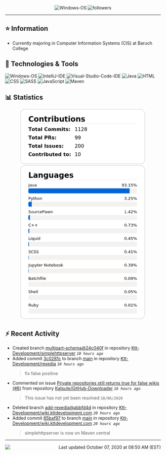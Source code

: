 <div align="center">
    <img 
        src="https://img.shields.io/badge/OS-Windows-informational?style=for-the-badge&color=3278be"
        alt="Windows-OS">
    <img 
        src="https://img.shields.io/github/followers/katsute?color=3278be&style=for-the-badge"
        alt="followers">
</div>

<hr>

## ⭐ Information

 - Currently majoring in Computer Information Systems (CIS) at Baruch College

## 🔧 Technologies & Tools

<img 
    src="https://img.shields.io/badge/OS-Windows-informational?style=flat-square&color=3278be"
    alt="Windows-OS">
<img 
    src="https://img.shields.io/badge/Editor-IntelliJ_IDEA-informational?style=flat-square&logo=intellij-idea&logoColor=white&color=3278be"
    alt="IntelliJ-IDE">
<img 
    src="https://img.shields.io/badge/Editor-Visual_Studio_Code-informational?style=flat-square&logo=Visual-Studio-Code&logoColor=white&color=3278be"
    alt="Visual-Studio-Code-IDE">
<img 
    src="https://img.shields.io/badge/Code-Java-informational?style=flat-square&logo=java&logoColor=white&color=3278be"
    alt="Java">
<img 
    src="https://img.shields.io/badge/Code-HTML-informational?style=flat-square&logo=html5&logoColor=white&color=3278be"
    alt="HTML">
<img 
    src="https://img.shields.io/badge/Code-CSS-informational?style=flat-square&logo=css-wizardry&logoColor=white&color=3278be"
    alt="CSS">
<img 
    src="https://img.shields.io/badge/Code-SASS-informational?style=flat-square&logo=sass&logoColor=white&color=3278be"
    alt="SASS">
<img 
    src="https://img.shields.io/badge/Code-JavaScript-informational?style=flat-square&logo=javascript&logoColor=white&color=3278be"
    alt="JavaScript">
<img 
    src="https://img.shields.io/badge/Tools-Maven-informational?style=flat-square&logo=apache-maven&logoColor=white&color=3278be"
    alt="Maven">

## 📊 Statistics
<div align="center">
    <a href="https://github.com/Katsute/">
        <img src="https://github.com/Katsute/Katsute/blob/main/contributions.png">
    </a>
    <a href="https://github.com/Katsute/">
        <img src="https://github.com/Katsute/Katsute/blob/main/languages.png">
    </a>
</div>

## ⚡ Recent Activity

 - Created branch [multipart-schema@24c040f](https://github.com/Ktt-Development/simplehttpserver/tree/multipart-schema@24c040f) in repository [Ktt-Development/simplehttpserver](https://github.com/Ktt-Development/simplehttpserver) *`10 hours ago`*
 - Added commit [3c0281c](https://github.com/Ktt-Development/rexedia/commit/3c0281cc559ac5bae1170f410a20bccc55523667) to branch [main](https://github.com/Ktt-Development/rexedia/tree/main) in repository [Ktt-Development/rexedia](https://github.com/Ktt-Development/rexedia)  *`10 hours ago`*
   > fix false positive
 - Commented on issue [Private repositories still returns true for false wikis (#6)](https://github.com/Katsute/GitHub-Downloader/issues/6#issuecomment-704520551) from repository [Katsute/GitHub-Downloader](https://github.com/Katsute/GitHub-Downloader)  *`16 hours ago`*
   > This issue has not yet been resolved `10/06/2020`
 - Deleted branch [add-rexedia@abbfd4d](https://github.com/Ktt-Development/wiki.kttdevelopment.com/tree/add-rexedia@abbfd4d) in repository [Ktt-Development/wiki.kttdevelopment.com](https://github.com/Ktt-Development/wiki.kttdevelopment.com) *`20 hours ago`*
 - Added commit [85baf97](https://github.com/Ktt-Development/wiki.kttdevelopment.com/commit/85baf97a7e8fb45c7db4126c45df478c842dcbbd) to branch [main](https://github.com/Ktt-Development/wiki.kttdevelopment.com/tree/main) in repository [Ktt-Development/wiki.kttdevelopment.com](https://github.com/Ktt-Development/wiki.kttdevelopment.com)  *`20 hours ago`*
   > simplehttpserver is now on Maven central

---
<img align="left" src="https://github.com/Katsute/Katsute/workflows/Update%20README.md/badge.svg"><p align="right">Last updated October 07, 2020 at 08:50 AM (EST)</p>
